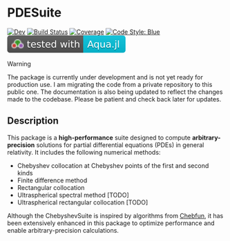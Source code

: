 # PDESuite

<!-- [![Stable](https://img.shields.io/badge/docs-stable-blue.svg)](https://AuroraDysis.github.io/PDESuite.jl/stable/) -->
[![Dev](https://img.shields.io/badge/docs-dev-blue.svg)](https://AuroraDysis.github.io/PDESuite.jl/dev/)
[![Build Status](https://github.com/AuroraDysis/PDESuite.jl/actions/workflows/CI.yml/badge.svg?branch=main)](https://github.com/AuroraDysis/PDESuite.jl/actions/workflows/CI.yml?query=branch%3Amain)
[![Coverage](https://codecov.io/gh/AuroraDysis/PDESuite.jl/graph/badge.svg?token=C99DVUUULL)](https://codecov.io/gh/AuroraDysis/PDESuite.jl)
[![Code Style: Blue](https://img.shields.io/badge/code%20style-blue-4495d1.svg)](https://github.com/invenia/BlueStyle)
[![Aqua](https://raw.githubusercontent.com/JuliaTesting/Aqua.jl/master/badge.svg)](https://github.com/JuliaTesting/Aqua.jl)

> [!WARNING]
> The package is currently under development and is not yet ready for production use. I am migrating the code from a private repository to this public one. The documentation is also being updated to reflect the changes made to the codebase. Please be patient and check back later for updates.

## Description

This package is a **high-performance** suite designed to compute **arbitrary-precision** solutions for partial differential equations (PDEs) in general relativity. It includes the following numerical methods:

- Chebyshev collocation at Chebyshev points of the first and second kinds
- Finite difference method
- Rectangular collocation
- Ultraspherical spectral method [TODO]
- Ultraspherical rectangular collocation [TODO]

Although the ChebyshevSuite is inspired by algorithms from [Chebfun](https://github.com/chebfun/chebfun), it has been extensively enhanced in this package to optimize performance and enable arbitrary-precision calculations.
